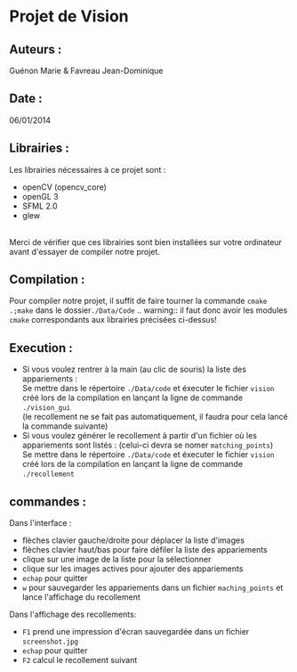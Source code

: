 ﻿Projet de Vision
================

Auteurs :
---------
Guénon Marie & Favreau Jean-Dominique

Date :
------
06/01/2014

Librairies :
------------
Les librairies nécessaires à ce projet sont :<br>

* openCV (opencv_core)
* openGL 3
* SFML 2.0
* glew

<br>Merci de vérifier que ces librairies sont bien installées sur votre ordinateur avant d'essayer de compiler notre projet.

Compilation :
-------------
Pour compiler notre projet, il suffit de faire tourner la commande `cmake .;make` dans le dossier`./Data/Code`
.. warning:: il faut donc avoir les modules `cmake` correspondants aux librairies précisées ci-dessus!

Execution :
-----------

* Si vous voulez rentrer à la main (au clic de souris) la liste des appariements :<br>
Se mettre dans le répertoire `./Data/code` et éxecuter le fichier `vision` créé lors de la compilation en lançant la ligne de commande `./vision_gui`
<br>(le recollement ne se fait pas automatiquement, il faudra pour cela lancé la commande suivante)
* Si vous voulez générer le recollement à partir d'un fichier où les appariements sont listés : (celui-ci devra se nomer `matching_points`)<br>
Se mettre dans le répertoire `./Data/code` et éxecuter le fichier `vision` créé lors de la compilation en lançant la ligne de commande `./recollement`


commandes :
-----------
Dans l'interface :

* flèches clavier gauche/droite pour déplacer la liste d'images
* flèches clavier haut/bas pour faire défiler la liste des appariements
* clique sur une image de la liste pour la sélectionner
* clique sur les images actives pour ajouter des appariements
* `echap` pour quitter
* `w` pour sauvegarder les appariements dans un fichier `maching_points` et lance l'affichage du recollement

Dans l'affichage des recollements:

* `F1` prend une impression d'écran sauvegardée dans un fichier `screenshot.jpg`
* `echap` pour quitter
* `F2` calcul le recollement suivant

